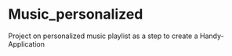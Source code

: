 # Music_personalized
Project on personalized music playlist as a step to create a Handy-Application
